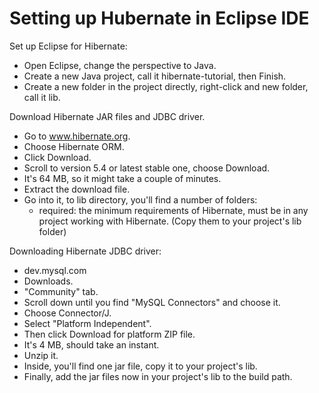 # Setting up Hubernate in Eclipse IDE
Set up Eclipse for Hibernate:
- Open Eclipse, change the perspective to Java.
- Create a new Java project, call it hibernate-tutorial, then Finish.
- Create a new folder in the project directly, right-click and new folder, call it lib.

Download Hibernate JAR files and JDBC driver.
- Go to www.hibernate.org.
- Choose Hibernate ORM.
- Click Download.
- Scroll to version 5.4 or latest stable one, choose Download.
- It's 64 MB, so it might take a couple of minutes.
- Extract the download file.
- Go into it, to lib directory, you'll find a number of folders:
    - required: the minimum requirements of Hibernate, must be in any project working with Hibernate. (Copy them to your project's lib folder)

Downloading Hibernate JDBC driver:
- dev.mysql.com
- Downloads.
- "Community" tab.
- Scroll down until you find "MySQL Connectors" and choose it.
- Choose Connector/J.
- Select "Platform Independent".
- Then click Download for platform ZIP file.
- It's 4 MB, should take an instant.
- Unzip it.
- Inside, you'll find one jar file, copy it to your project's lib.
- Finally, add the jar files now in your project's lib to the build path.